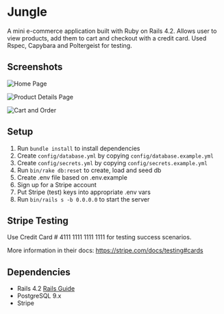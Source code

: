 # Jungle

A mini e-commerce application built with Ruby on Rails 4.2. Allows user to view products, add them to cart and checkout with a credit card. Used Rspec, Capybara and Poltergeist for testing.

## Screenshots

![Home Page](/relative/path/to/img.jpg?raw=true "Home Page")

![Product Details Page](/relative/path/to/img.jpg?raw=true "Product Details Page")

![Cart and Order](/relative/path/to/img.jpg?raw=true "Cart and Order")

## Setup

1. Run `bundle install` to install dependencies
2. Create `config/database.yml` by copying `config/database.example.yml`
3. Create `config/secrets.yml` by copying `config/secrets.example.yml`
4. Run `bin/rake db:reset` to create, load and seed db
5. Create .env file based on .env.example
6. Sign up for a Stripe account
7. Put Stripe (test) keys into appropriate .env vars
8. Run `bin/rails s -b 0.0.0.0` to start the server

## Stripe Testing

Use Credit Card # 4111 1111 1111 1111 for testing success scenarios.

More information in their docs: <https://stripe.com/docs/testing#cards>

## Dependencies

* Rails 4.2 [Rails Guide](http://guides.rubyonrails.org/v4.2/)
* PostgreSQL 9.x
* Stripe
